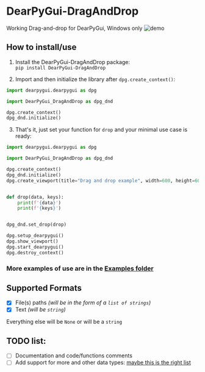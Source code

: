 # DearPyGui-DragAndDrop

Working Drag-and-drop for DearPyGui, Windows only
![demo](https://user-images.githubusercontent.com/46572469/210178591-3011e753-82ed-4d8f-8652-87375d7366e0.gif)

## How to install/use

1) Install the DearPyGui-DragAndDrop package: </br>
   `pip install DearPyGui-DragAndDrop`

2) Import and then initialize the library after `dpg.create_context()`:

```python
import dearpygui.dearpygui as dpg

import DearPyGui_DragAndDrop as dpg_dnd

dpg.create_context()
dpg_dnd.initialize()
```

3) That's it, just set your function for `drop` and your minimal use case is ready:

```python
import dearpygui.dearpygui as dpg

import DearPyGui_DragAndDrop as dpg_dnd

dpg.create_context()
dpg_dnd.initialize()
dpg.create_viewport(title="Drag and drop example", width=600, height=600)


def drop(data, keys):
    print(f'{data}')
    print(f'{keys}')


dpg_dnd.set_drop(drop)

dpg.setup_dearpygui()
dpg.show_viewport()
dpg.start_dearpygui()
dpg.destroy_context()
```

### More examples of use are in the [Examples folder](https://github.com/IvanNazaruk/DearPyGui-DragAndDrop/tree/main/Examples)

## Supported Formats

- [x] File(s) paths *(will be in the form of a `list of strings`)*
- [x] Text *(will be `string`)*

Everything else will be `None` or will be a `string`

## TODO list:

- [ ] Documentation and code/functions comments
- [ ] Add support for more and other data
  types: [maybe this is the right list](https://learn.microsoft.com/en-us/windows/win32/dataxchg/standard-clipboard-formats#constants)
